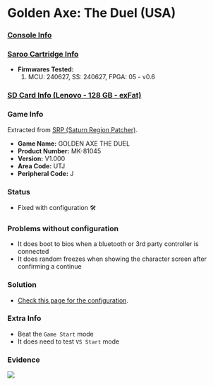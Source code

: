 # Golden Axe: The Duel (USA)

### [Console Info](../../../../../Info/Consoles/VA13/README.md)

### [Saroo Cartridge Info](../../../../../Info/Cartridges/RetroGameParadiseStore/1.32F/README.md)

- <b>Firmwares Tested:</b>
  1. MCU: 240627, SS: 240627, FPGA: 05 - v0.6

### [SD Card Info (Lenovo - 128 GB - exFat)](../../../../../Info/SdCards/Lenovo/128GB/exfat/README.md)

### Game Info

Extracted from [SRP (Saturn Region Patcher)](https://segaxtreme.net/resources/saturn-region-patcher.81/download).

- <b>Game Name:</b> GOLDEN AXE THE DUEL
- <b>Product Number:</b> MK-81045
- <b>Version:</b> V1.000
- <b>Area Code:</b> UTJ
- <b>Peripheral Code:</b> J

### Status

- Fixed with configuration :hammer_and_wrench:

### Problems without configuration

- It does boot to bios when a bluetooth or 3rd party controller is connected
- It does random freezes when showing the character screen after confirming a continue

### Solution

- [Check this page for the configuration](https://github.com/williamdsw/saroo-configuration-list/blob/master/Regions/Retails/USA/MK-81045/README.md).

### Extra Info

- Beat the `Game Start` mode
- It does need to test `VS Start` mode

### Evidence

[![](https://img.youtube.com/vi/aw9GeTj0ZFk/0.jpg)](https://www.youtube.com/watch?v=aw9GeTj0ZFk)
